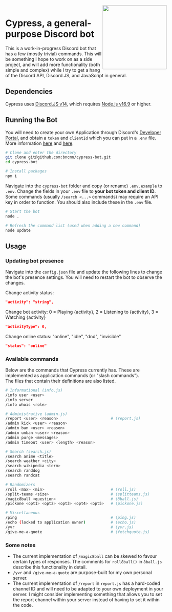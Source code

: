 <img src="https://user-images.githubusercontent.com/41103373/209212413-cf00931e-c7fe-43b9-b4e5-fcdf0d094010.png" width="200" height="200" align="right"/>

# Cypress, a general-purpose Discord bot
This is a work-in-progress Discord bot that has a few (mostly trivial) commands. This will be something I hope to work on as a side project, and will add more functionality (both simple and complex) while I try to get a hang of the Discord API, Discord.JS, and JavaScript in general.

## Dependencies 
Cypress uses [Discord.JS v14](https://discord.js.org/), which requires [Node.js v16.9](https://nodejs.org/en/) or higher. 

## Running the Bot
You will need to create your own Application through Discord's [Developer Portal](https://discord.com/developers/applications), and obtain a `token` and `clientId` which you can put in a `.env` file. More information [here](https://discordjs.guide/preparations/setting-up-a-bot-application.html) and [here](https://discordjs.guide/preparations/adding-your-bot-to-servers.html).

```bash
# Clone and enter the directory
git clone git@github.com:bncmn/cypress-bot.git
cd cypress-bot

# Install packages
npm i
```

Navigate into the `cypress-bot` folder and copy (or rename) `.env.example` to `.env`.
Change the fields in your `.env` file to **your bot token and client ID**. Some commands (usually `/search <...>` commands) may require an API key in order to function. You should also include these in the `.env` file.

```bash
# Start the bot
node .

# Refresh the command list (used when adding a new command)
node update
```
## Usage

### Updating bot presence
Navigate into the `config.json` file and update the following lines to change the bot's presence settings. You will need to restart the bot to observe the changes.
&nbsp;

Change activity status:
```json
"activity": "string",
```
Change bot activity: 0 = Playing {activity}, 2 = Listening to {activity}, 3 = Watching {activity}
```json
"activityType": 0,
```
Change online status: "online", "idle", "dnd", "invisible"
```json
"status": "online"
```
### Available commands
Below are the commands that Cypress currently has. These are implemented as application commands (or "slash commands").<br>
The files that contain their definitions are also listed.
```bash
# Informational (info.js)
/info user <user>
/info server
/info whois <role>

# Administrative (admin.js)
/report <user> <reason>                       # (report.js)
/admin kick <user> <reason>
/admin ban <user> <reason>
/admin unban <user> <reason>
/admin purge <messages>
/admin timeout <user> <length> <reason>

# Search (search.js)
/search anime <title>
/search weather <city>
/search wikipedia <term>
/search randdog
/search randcat

# Randomizers 
/roll <max> <min>                             # (roll.js)
/split-teams <size>                           # (splitteams.js)
/magic8ball <question>                        # (8ball.js)    
/pickone <opt1> <opt2> <opt3> <opt4> <opt5>   # (pickone.js)

# Miscellaneous
/ping                                         # (ping.js)
/echo (locked to application owner)           # (echo.js)
/yvr                                          # (yvr.js)
/give-me-a-quote                              # (fetchquote.js)
```
### Some notes
* The current implementation of `/magic8ball` can be skewed to favour certain types of responses. The comments for `roll8ball()` in `8ball.js` describe this functionality in detail.
* `/yvr` and `/give-me-a-quote` are purpose-built for my own personal server.
* The current implementation of `/report` in `report.js` has a hard-coded channel ID and will need to be adapted to your own deployment in your server. I might consider implementing something that allows you to set the report channel within your server instead of having to set it within the code.

